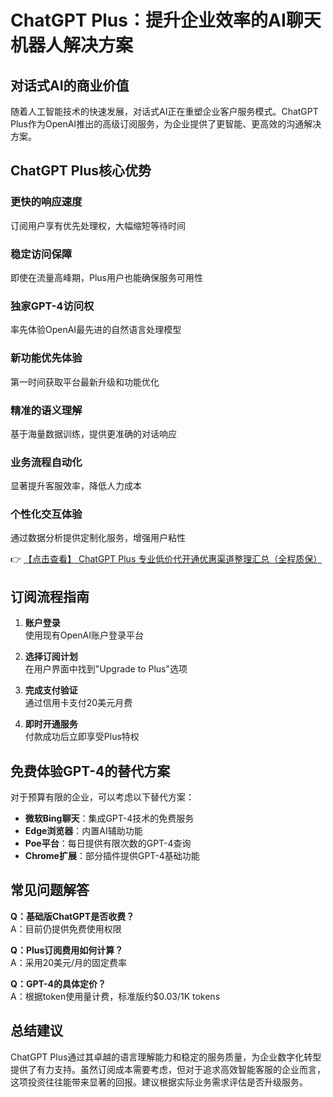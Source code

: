 # ChatGPT Plus：提升企业效率的AI聊天机器人解决方案

## 对话式AI的商业价值

随着人工智能技术的快速发展，对话式AI正在重塑企业客户服务模式。ChatGPT Plus作为OpenAI推出的高级订阅服务，为企业提供了更智能、更高效的沟通解决方案。

## ChatGPT Plus核心优势

### 更快的响应速度
订阅用户享有优先处理权，大幅缩短等待时间

### 稳定访问保障
即使在流量高峰期，Plus用户也能确保服务可用性

### 独家GPT-4访问权
率先体验OpenAI最先进的自然语言处理模型

### 新功能优先体验
第一时间获取平台最新升级和功能优化

### 精准的语义理解
基于海量数据训练，提供更准确的对话响应

### 业务流程自动化
显著提升客服效率，降低人力成本

### 个性化交互体验
通过数据分析提供定制化服务，增强用户粘性

👉 [【点击查看】 ChatGPT Plus 专业低价代开通优惠渠道整理汇总（全程质保）](https://bit.ly/DaiKai)

## 订阅流程指南

1. **账户登录**  
   使用现有OpenAI账户登录平台

2. **选择订阅计划**  
   在用户界面中找到"Upgrade to Plus"选项

3. **完成支付验证**  
   通过信用卡支付20美元月费

4. **即时开通服务**  
   付款成功后立即享受Plus特权

## 免费体验GPT-4的替代方案

对于预算有限的企业，可以考虑以下替代方案：

- **微软Bing聊天**：集成GPT-4技术的免费服务
- **Edge浏览器**：内置AI辅助功能
- **Poe平台**：每日提供有限次数的GPT-4查询
- **Chrome扩展**：部分插件提供GPT-4基础功能

## 常见问题解答

**Q：基础版ChatGPT是否收费？**  
A：目前仍提供免费使用权限

**Q：Plus订阅费用如何计算？**  
A：采用20美元/月的固定费率

**Q：GPT-4的具体定价？**  
A：根据token使用量计费，标准版约$0.03/1K tokens

## 总结建议

ChatGPT Plus通过其卓越的语言理解能力和稳定的服务质量，为企业数字化转型提供了有力支持。虽然订阅成本需要考虑，但对于追求高效智能客服的企业而言，这项投资往往能带来显著的回报。建议根据实际业务需求评估是否升级服务。